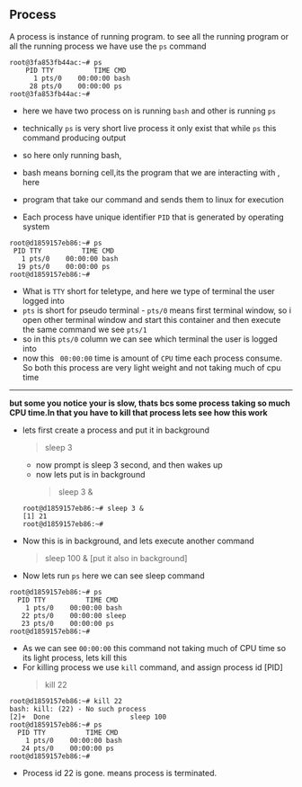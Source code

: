 ## Process

A process is instance of running program.
to see all the running program or all the running process we have use the `ps` command

```terminal
root@3fa853fb44ac:~# ps
    PID TTY          TIME CMD
      1 pts/0    00:00:00 bash
     28 pts/0    00:00:00 ps
root@3fa853fb44ac:~#
```

- here we have two process on is running `bash` and other is running `ps`
- technically `ps` is very short live process it only exist that while `ps` this command producing output
- so here only running bash,
- bash means borning cell,its the program that we are interacting with , here
- program that take our command and sends them to linux for execution

- Each process have unique identifier `PID` that is generated by operating system

```terminal
root@d1859157eb86:~# ps
 PID TTY          TIME CMD
   1 pts/0    00:00:00 bash
  19 pts/0    00:00:00 ps
root@d1859157eb86:~#
```

- What is `TTY` short for teletype, and here we type of terminal the user logged into
- `pts` is short for pseudo terminal - `pts/0` means first terminal window, so i open other terminal window and start this container and then execute the same command we see `pts/1`
- so in this `pts/0` column we can see which terminal the user is logged into
- now this ` 00:00:00` time is amount of `CPU` time each process consume. So both this process are very light weight and not taking much of cpu time

---

**but some you notice your is slow, thats bcs some process taking so much CPU time.In that you have to kill that process lets see how this work**

- lets first create a process and put it in background
  > sleep 3
  - now prompt is sleep 3 second, and then wakes up
  - now lets put is in background
    > sleep 3 &
  ```terminal
  root@d1859157eb86:~# sleep 3 &
  [1] 21
  root@d1859157eb86:~#
  ```
- Now this is in background, and lets execute another command
  > sleep 100 & [put it also in background]
- Now lets run `ps` here we can see sleep command

```terminal
root@d1859157eb86:~# ps
  PID TTY          TIME CMD
    1 pts/0    00:00:00 bash
   22 pts/0    00:00:00 sleep
   23 pts/0    00:00:00 ps
root@d1859157eb86:~#
```

- As we can see `00:00:00` this command not taking much of CPU time so its light process, lets kill this
- For killing process we use `kill` command, and assign process id [PID]
  > kill 22

```terminal
root@d1859157eb86:~# kill 22
bash: kill: (22) - No such process
[2]+  Done                    sleep 100
root@d1859157eb86:~# ps
  PID TTY          TIME CMD
    1 pts/0    00:00:00 bash
   24 pts/0    00:00:00 ps
root@d1859157eb86:~#
```

- Process id 22 is gone. means process is terminated.
